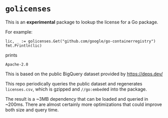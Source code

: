 # `golicenses`

This is an **experimental** package to lookup the license for a Go package.

For example:

```golang
lic, _ := golicenses.Get("github.com/google/go-containerregistry")
fmt.Println(lic)
```

prints

```
Apache-2.0
```

This is based on the public BigQuery dataset provided by https://deps.dev/

This repo periodically queries the public dataset and regenerates `licenses.csv`, which is gzipped and `//go:embed`ed into the package.

The result is a ~3MB dependency that can be loaded and queried in ~200ms.
There are almost certainly more optimizations that could improve both size and query time.

